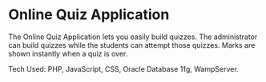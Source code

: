 Online Quiz Application
=======================

The Online Quiz Application lets you easily build quizzes. The administrator can build quizzes while the students can attempt those quizzes. Marks are shown instantly when a quiz is over.

Tech Used: PHP, JavaScript, CSS, Oracle Database 11g, WampServer.
